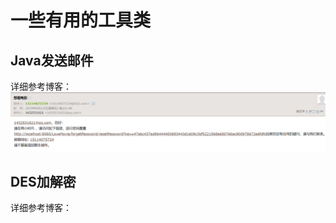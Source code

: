 # 一些有用的工具类

## Java发送邮件

详细参考博客：
![image](https://github.com/Sakuraxx/ToolDemos/blob/master/imgs/mail-result.png)


## DES加解密

详细参考博客：

